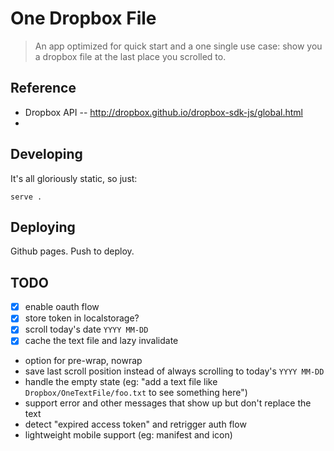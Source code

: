 # One Dropbox File

> An app optimized for quick start and a one single use case: show you a dropbox file at the last place you scrolled to.

## Reference

* Dropbox API -- http://dropbox.github.io/dropbox-sdk-js/global.html
* 

## Developing

It's all gloriously static, so just:

    serve .

## Deploying

Github pages. Push to deploy.

## TODO

- [x] enable oauth flow
- [x] store token in localstorage?
- [x] scroll today's date `YYYY MM-DD`
- [x] cache the text file and lazy invalidate

* option for pre-wrap, nowrap
* save last scroll position instead of always scrolling to today's `YYYY MM-DD`
* handle the empty state (eg: "add a text file like `Dropbox/OneTextFile/foo.txt` to see something here")
* support error and other messages that show up but don't replace the text
* detect "expired access token" and retrigger auth flow
* lightweight mobile support (eg: manifest and icon)